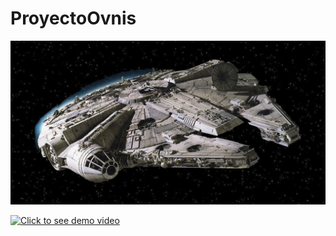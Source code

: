 # ProyectoOvnis

![Scheme](nave.jpg)

[![Click to see demo video](![Scheme](nave.jpg))](https://www.youtube.com/watch?v=173Mw0vYPuY)

